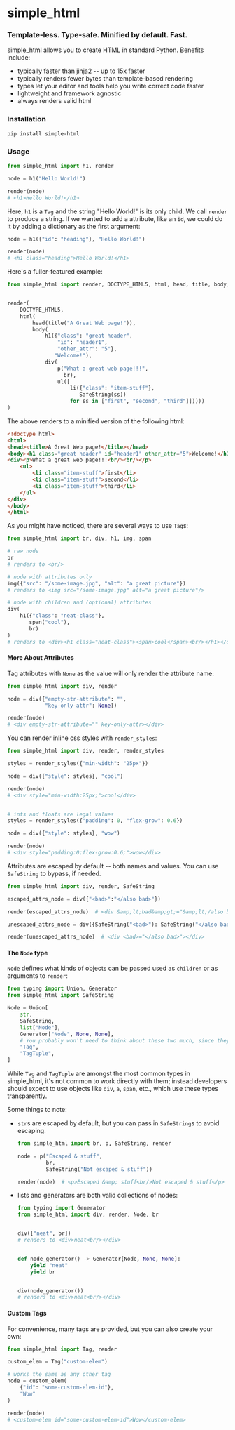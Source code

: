 # simple_html

### Template-less. Type-safe. Minified by default. Fast.

simple_html allows you to create HTML in standard Python. Benefits include:
- typically faster than jinja2 -- up to 15x faster
- typically renders fewer bytes than template-based rendering
- types let your editor and tools help you write correct code faster
- lightweight and framework agnostic
- always renders valid html


### Installation
`pip install simple-html`


### Usage

```python
from simple_html import h1, render

node = h1("Hello World!")

render(node)  
# <h1>Hello World!</h1> 
```
Here, `h1` is a `Tag` and the string "Hello World!" is its only child. We call `render` to produce a string. If we wanted to add a attribute, like an `id`, we could do it by adding a dictionary as the first argument:
```python
node = h1({"id": "heading"}, "Hello World!")

render(node)  
# <h1 class="heading">Hello World!</h1> 
```

Here's a fuller-featured example:
```python
from simple_html import render, DOCTYPE_HTML5, html, head, title, body, h1, div, p, br, ul, li, SafeString


render(
    DOCTYPE_HTML5,
    html(
        head(title("A Great Web page!")),
        body(
            h1({"class": "great header",
                "id": "header1",
                "other_attr": "5"},
               "Welcome!"),
            div(
                p("What a great web page!!!", 
                  br),
                ul([
                    li({"class": "item-stuff"}, 
                       SafeString(ss))
                    for ss in ["first", "second", "third"]]))))
)
```
The above renders to a minified version of the following html:
```html
<!doctype html>
<html>
<head><title>A Great Web page!</title></head>
<body><h1 class="great header" id="header1" other_attr="5">Welcome!</h1>
<div><p>What a great web page!!!<br/><br/></p>
    <ul>
        <li class="item-stuff">first</li>
        <li class="item-stuff">second</li>
        <li class="item-stuff">third</li>
    </ul>
</div>
</body>
</html>
```

As you might have noticed, there are several ways to use `Tag`s:
```python
from simple_html import br, div, h1, img, span

# raw node
br
# renders to <br/>

# node with attributes only
img({"src": "/some-image.jpg", "alt": "a great picture"})
# renders to <img src="/some-image.jpg" alt="a great picture"/>

# node with children and (optional) attributes
div(
    h1({"class": "neat-class"}, 
       span("cool"),
       br)
)
# renders to <div><h1 class="neat-class"><span>cool</span><br/></h1></div>
```

#### More About Attributes

Tag attributes with `None` as the value will only render the attribute name:
```python
from simple_html import div, render

node = div({"empty-str-attribute": "", 
            "key-only-attr": None})

render(node)
# <div empty-str-attribute="" key-only-attr></div>
```

You can render inline css styles with `render_styles`:
```python
from simple_html import div, render, render_styles

styles = render_styles({"min-width": "25px"})

node = div({"style": styles}, "cool")

render(node)
# <div style="min-width:25px;">cool</div>


# ints and floats are legal values
styles = render_styles({"padding": 0, "flex-grow": 0.6})

node = div({"style": styles}, "wow")

render(node)
# <div style="padding:0;flex-grow:0.6;">wow</div>
```

Attributes are escaped by default -- both names and values. You can use `SafeString` to bypass, if needed.

```python
from simple_html import div, render, SafeString

escaped_attrs_node = div({"<bad>":"</also bad>"})

render(escaped_attrs_node)  # <div &amp;lt;bad&amp;gt;="&amp;lt;/also bad&amp;gt;"></div>

unescaped_attrs_node = div({SafeString("<bad>"): SafeString("</also bad>")})

render(unescaped_attrs_node)  # <div <bad>="</also bad>"></div>
```

#### The `Node` type

`Node` defines what kinds of objects can be passed used as `children` or as arguments to `render`:

```python
from typing import Union, Generator
from simple_html import SafeString

Node = Union[
    str,
    SafeString, 
    list["Node"],
    Generator["Node", None, None],
    # You probably won't need to think about these two much, since they are mainly internal to the library
    "Tag", 
    "TagTuple",
]
```
While `Tag` and `TagTuple` are amongst the most common types in simple_html, it's not common to work directly with them; instead developers
should expect to use objects like `div`, `a`, `span`, etc., which use these types transparently. 

Some things to note:

- `str`s are escaped by default, but you can pass in `SafeString`s to avoid escaping.
    ```python
    from simple_html import br, p, SafeString, render

    node = p("Escaped & stuff",
             br,
             SafeString("Not escaped & stuff"))

    render(node)  # <p>Escaped &amp; stuff<br/>Not escaped & stuff</p> 
    ```

- lists and generators are both valid collections of nodes:
    ```python
    from typing import Generator
    from simple_html import div, render, Node, br

  
    div(["neat", br])
    # renders to <div>neat<br/></div>


    def node_generator() -> Generator[Node, None, None]:
        yield "neat"
        yield br


    div(node_generator())
    # renders to <div>neat<br/></div>
    ```

#### Custom Tags

For convenience, many tags are provided, but you can also create your own:

```python
from simple_html import Tag, render

custom_elem = Tag("custom-elem")

# works the same as any other tag
node = custom_elem(
    {"id": "some-custom-elem-id"},
    "Wow"
)

render(node)
# <custom-elem id="some-custom-elem-id">Wow</custom-elem>
```
